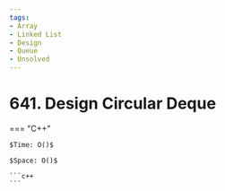 ```yaml
---
tags:
- Array
- Linked List
- Design
- Queue
- Unsolved
---
```



# 641. Design Circular Deque

=== "C++"

    $Time: O()$

    $Space: O()$

    ```c++
    ```